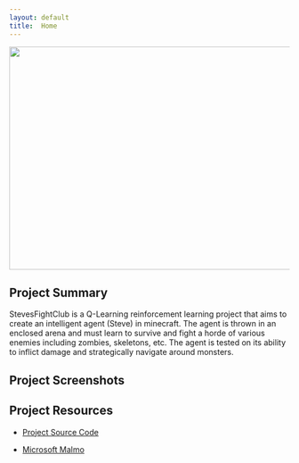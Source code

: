 ```yaml
---
layout: default
title:  Home
---
```


<link rel="stylesheet" href="css/custom.css">

<img src="https://www.windowscentral.com/sites/wpcentral.com/files/styles/xlarge/public/field/image/2016/09/minecraft-main.jpg" id="title" width="1100" height="400">

## Project Summary

StevesFightClub is a Q-Learning reinforcement learning project that aims to create an intelligent agent (Steve) in minecraft. The agent is thrown in an enclosed arena and must learn to survive and fight a horde of various enemies including zombies, skeletons, etc. The agent is tested on its ability to inflict damage and strategically navigate around monsters.

## Project Screenshots



## Project Resources

* <a href="https://github.com/Slendolan/StevesFightClub">Project Source Code</a>

* <a href="https://github.com/Microsoft/malmo">Microsoft Malmo</a>

